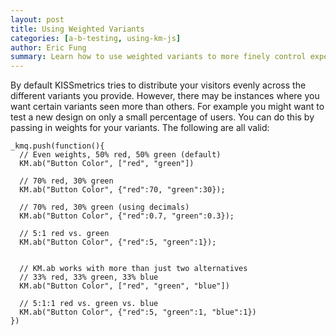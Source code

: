 ```yaml
---
layout: post
title: Using Weighted Variants
categories: [a-b-testing, using-km-js]
author: Eric Fung
summary: Learn how to use weighted variants to more finely control experiments.
---
```

By default KISSmetrics tries to distribute your visitors evenly across the different variants you provide. However, there may be instances where you want certain variants seen more than others. For example you might want to test a new design on only a small percentage of users. You can do this by passing in weights for your variants. The following are all valid:

    _kmq.push(function(){
      // Even weights, 50% red, 50% green (default)
      KM.ab("Button Color", ["red", "green"])
  
      // 70% red, 30% green
      KM.ab("Button Color", {"red":70, "green":30});
  
      // 70% red, 30% green (using decimals)
      KM.ab("Button Color", {"red":0.7, "green":0.3});
  
      // 5:1 red vs. green
      KM.ab("Button Color", {"red":5, "green":1});


      // KM.ab works with more than just two alternatives
      // 33% red, 33% green, 33% blue
      KM.ab("Button Color", ["red", "green", "blue"])

      // 5:1:1 red vs. green vs. blue
      KM.ab("Button Color", {"red":5, "green":1, "blue":1})
    })